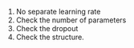 1. No separate learning rate
2. Check the number of parameters
3. Check the dropout
4. Check the structure. 

